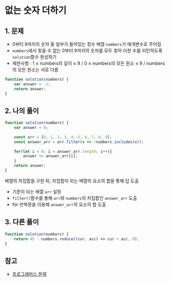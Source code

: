 # 없는 숫자 더하기

## 1. 문제
- 0부터 9까지의 숫자 중 일부가 들어있는 정수 배열 ```numbers```가 매개변수로 주어짐
- ```numbers```에서 찾을 수 없는 0부터 9까지의 숫자를 모두 찾아 더한 수를 리턴하도록 ```solution```함수 완성하기
- 제한사항 : 1 ≤ numbers의 길이 ≤ 9 / 0 ≤ numbers의 모든 원소 ≤ 9 / numbers의 모든 원소는 서로 다름
```javascript
function solution(numbers) {
    var answer = -1;
    return answer;
}
```

## 2. 나의 풀이
```javascript
function solution(numbers) {
    var answer = 0;
    
    const arr = [0, 1, 2, 3, 4, 5, 6, 7, 8, 9];
    const answer_arr = arr.filter(x => !numbers.includes(x));
    
    for(let i = 0; i < answer_arr.length; i++){
        answer += answer_arr[i];
    }
    return answer;
}
```
배열의 차집합을 구한 뒤, 차집합이 되는 배열의 요소의 합을 통해 답 도출
- 기준이 되는 배열 ```arr``` 설정
- ```filter()```함수를 통해 ```arr```와 ```numbers```의 차집합인 ```answer_arr``` 도출
- for 반복문을 이용해 ```answer_arr```의 요소의 합 도출

## 3. 다른 풀이
```javascript
function solution(numbers) {
    return 45 - numbers.reduce((cur, acc) => cur + acc, 0);
}
```

## 참고
- [프로그래머스 문제](https://programmers.co.kr/learn/courses/30/lessons/86051)
